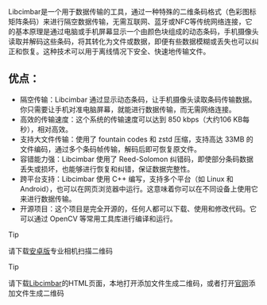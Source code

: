 Libcimbar是一个用于数据传输的工具，通过一种特殊的二维条码格式（色彩图标矩阵条码）来进行隔空数据传输，无需互联网、蓝牙或NFC等传统网络连接，它的基本原理是通过电脑或手机屏幕显示一个由颜色块组成的动态条码，手机摄像头读取并解码这些条码，将其转化为文件或数据，即便有些数据模糊或丢失也可以纠正和恢复。这种技术可以用于离线情况下安全、快速地传输文件。

## 优点：
* 隔空传输：Libcimbar 通过显示动态条码，让手机摄像头读取条码传输数据。你只需要让手机对准电脑屏幕，就能进行数据传输，而无需网络连接。
* 高效的传输速度：这个系统的传输速度可以达到 850 kbps（大约106 KB每秒），相对高效。
* 支持大文件传输：使用了 fountain codes 和 zstd 压缩，支持高达 33MB 的文件编码，通过多个条码帧传输，解码后即可恢复原文件。
* 容错能力强：Libcimbar 使用了 Reed-Solomon 纠错码，即使部分条码数据丢失或损坏，也能够进行恢复和纠错，保证数据完整性。
* 跨平台支持：Libcimbar 使用 C++ 编写，支持多个平台（如 Linux 和 Android），也可以在网页浏览器中运行。这意味着你可以在不同设备上使用它来进行数据传输。
* 开源项目：这个项目是完全开源的，任何人都可以下载、使用和修改代码。它可以通过 OpenCV 等常用工具库进行编译和运行。

>[!TIP]
>请下载[安卓版](https://github.com/sz3/cfc/releases)专业相机扫描二维码

>[!TIP]
>请下载[Libcimbar](https://github.com/sz3/libcimbar/releases)的HTML页面，本地打开添加文件生成二维码，或者打开[官网](https://cimbar.org/)添加文件生成二维码





